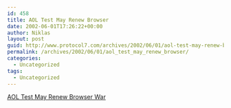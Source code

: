 ```yaml
---
id: 458
title: AOL Test May Renew Browser
date: 2002-06-01T17:26:22+00:00
author: Niklas
layout: post
guid: http://www.protocol7.com/archives/2002/06/01/aol-test-may-renew-browser/
permalink: /archives/2002/06/01/aol_test_may_renew_browser/
categories:
  - Uncategorized
tags:
  - Uncategorized
---
```

<div class='microid-5056092689015d6c10eadef909a0874bd706256d'>
  <p>
    <a href="http://www.wired.com/news/ebiz/0,1272,52873,00.html">AOL Test May Renew Browser War</a>
  </p>
</div>